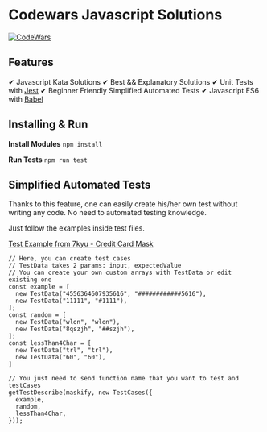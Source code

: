 # Codewars Javascript Solutions
[![CodeWars](https://www.codewars.com/users/casedo/badges/large)](https://www.codewars.com/users/casedo)
## Features
✔ Javascript Kata Solutions
✔ Best && Explanatory Solutions
✔ Unit Tests with [Jest](https://jestjs.io/)
✔ Beginner Friendly Simplified Automated Tests
✔ Javascript ES6 with [Babel](https://babeljs.io/)

## Installing & Run
**Install Modules**
`npm install`

**Run Tests**
`npm run test`

## Simplified Automated Tests
Thanks to this feature, one can easily create his/her own test without writing any code. No need to automated testing knowledge.  

Just follow the examples inside test files.

[Test Example from 7kyu - Credit Card Mask](https://github.com/CanerSezgin)
```
// Here, you can create test cases
// TestData takes 2 params: input, expectedValue
// You can create your own custom arrays with TestData or edit existing one
const example = [
  new TestData("4556364607935616", "############5616"),
  new TestData("11111", "#1111"),
];
const random = [
  new TestData("wlon", "wlon"),
  new TestData("8qszjh", "##szjh"),
];
const lessThan4Char = [
  new TestData("trl", "trl"),
  new TestData("60", "60"),
]

// You just need to send function name that you want to test and testCases
getTestDescribe(maskify, new TestCases({
  example,
  random,
  lessThan4Char,
}));
```